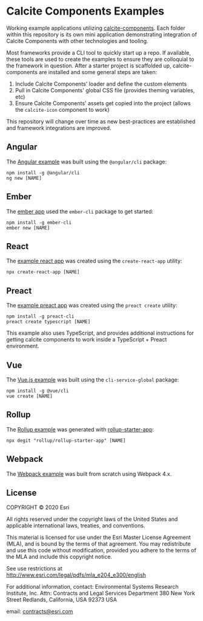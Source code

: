 # Calcite Components Examples

Working example applications utilizing [calcite-components](https://github.com/Esri/calcite-components). Each folder within this repository is its own mini application demonstrating integration of Calcite Components with other technologies and tooling.

Most frameworks provide a CLI tool to quickly start up a repo. If available, these tools are used to create the examples to ensure they are colloquial to the framework in question. After a starter project is scaffolded up, calcite-components are installed and some general steps are taken:

1. Include Calcite Components' loader and define the custom elements
2. Pull in Calcite Components' global CSS file (provides theming variables, etc)
3. Ensure Calcite Components' assets get copied into the project (allows the `calcite-icon` component to work)

This repository will change over time as new best-practices are established and framework integrations are improved.

## Angular

The [Angular example](./angular/) was built using the `@angular/cli` package:

```
npm install -g @angular/cli
ng new [NAME]
```

## Ember

The [ember app](./ember/) used the `ember-cli` package to get started:

```
npm install -g ember-cli
ember new [NAME]
```

## React

The [example react app](./react/) was created using the `create-react-app` utility:

```
npx create-react-app [NAME]
```

## Preact

The [example preact app](./preact-typescript/) was created using the `preact create` utility:

```
npm install -g preact-cli
preact create typescript [NAME]
```

This example also uses TypeScript, and provides additional instructions for getting calcite components to work inside a TypeScript + Preact environment.


## Vue

The [Vue.js example](./vue/) was built using the `cli-service-global` package:

```
npm install -g @vue/cli
vue create [NAME]
```

## Rollup

The [Rollup example](./rollup/) was generated with [rollup-starter-app](https://github.com/rollup/rollup-starter-app):

```
npx degit "rollup/rollup-starter-app" [NAME]
```

## Webpack

The [Webpack example](./webpack/) was built from scratch using Webpack 4.x.

## License
COPYRIGHT © 2020 Esri

All rights reserved under the copyright laws of the United States and applicable international laws, treaties, and conventions.

This material is licensed for use under the Esri Master License Agreement (MLA), and is bound by the terms of that agreement. You may redistribute and use this code without modification, provided you adhere to the terms of the MLA and include this copyright notice.

See use restrictions at http://www.esri.com/legal/pdfs/mla_e204_e300/english

For additional information, contact: Environmental Systems Research Institute, Inc. Attn: Contracts and Legal Services Department 380 New York Street Redlands, California, USA 92373 USA

email: contracts@esri.com
